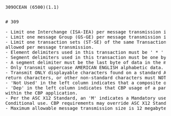 <pre>
309OCEAN (6500)(1.1)
<pre>

# 309

- Limit one Interchange (ISA-IEA) per message transmission is required
- Limit one message Group (GS-GE) per message transmission is required
- Limit one transaction sets (ST-SE) of the same Transaction Set (TS) Identifier Code (i.e., 309). Only one is
allowed per message transmission.
- Element delimiters used in this transaction must be ' * ' (asterisk). No blanks between delimiters if element is null.
- Segment delimiters used in this transaction must be one byte with a value of hex '15'.
- A segment delimiter must be the last byte of data in the message transmission data stream.
- Only transmit uppercase AMERICAN ENGLISH alphabetic data.
- Transmit ONLY displayable characters found on a standard American English keyboard. Low-values, carriage
return characters, or other non-standard characters must NOT be transmitted.
- 'Not Used' in the left column indicates that a composite or data element will not be used by BP.
- 'Dep' in the left column indicates that CBP usage of a particular segment or element is - dependent (Conditional)
within the CBP application.
- Per the ASC X12 Standard, an 'M' indicates a Mandatory use, 'O' indicates Optional use, and an 'X' indicates a
Conditional use. CBP requirements may override ASC X12 Standard Mandatory or Conditional usages.
- Maximum allowable message transmission size is 12 megabytes (12,582,912 bytes) of data. 